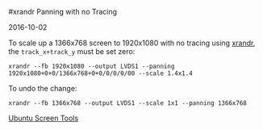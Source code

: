 #xrandr Panning with no Tracing

2016-10-02

<!--- tags: linux -->

To scale up a 1366x768 screen to 1920x1080 with no tracing using [xrandr](https://www.x.org/archive/X11R7.5/doc/man/man1/xrandr.1.html), the `track_x+track_y` must be set zero:

```
xrandr --fb 1920x1080 --output LVDS1 --panning 1920x1080+0+0/1366x768+0+0/0/0/0/00 --scale 1.4x1.4
```

To undo the change:

```
xrandr --fb 1366x768 --output LVDS1 --scale 1x1 --panning 1366x768
```
<ins class='nfooter'><a rel='next' id='fnext' href='#blog/2016/2016-08-30-Ubuntu-Screen-Tools.md'>Ubuntu Screen Tools</a></ins>
